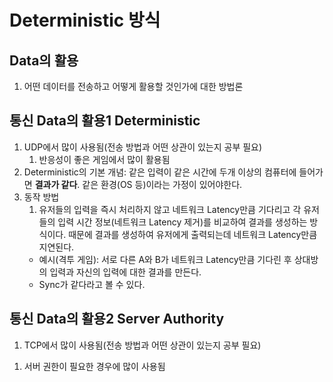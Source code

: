 # Deterministic 방식
## Data의 활용
1. 어떤 데이터를 전송하고 어떻게 활용할 것인가에 대한 방법론

## 통신 Data의 활용1 Deterministic
1. UDP에서 많이 사용됨(전송 방법과 어떤 상관이 있는지 공부 필요)
    1) 반응성이 좋은 게임에서 많이 활용됨
2. Deterministic의 기본 개념: 같은 입력이 같은 시간에 두개 이상의 컴퓨터에 들어가면 **결과가 같다**. 같은 환경(OS 등)이라는 가정이 있어야한다.
3. 동작 방법
    1) 유저들의 입력을 즉시 처리하지 않고 네트워크 Latency만큼 기다리고 각 유저들의 입력 시간 정보(네트워크 Latency 제거)를 비교하여 결과를 생성하는 방식이다. 때문에 결과를 생성하여 유저에게 출력되는데 네트워크 Latency만큼 지연된다.
    * 예시(격투 게임): 서로 다른 A와 B가 네트워크 Latency만큼 기다린 후 상대방의 입력과 자신의 입력에 대한 결과를 만든다.
    * Sync가 같다라고 볼 수 있다.

## 통신 Data의 활용2 Server Authority
1. TCP에서 많이 사용됨(전송 방법과 어떤 상관이 있는지 공부 필요)
  1) 서버 권한이 필요한 경우에 많이 사용됨
